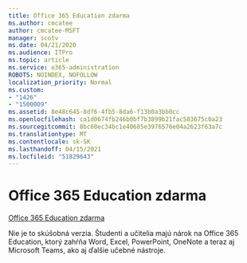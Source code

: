 ```yaml
---
title: Office 365 Education zdarma
ms.author: cmcatee
author: cmcatee-MSFT
manager: scotv
ms.date: 04/21/2020
ms.audience: ITPro
ms.topic: article
ms.service: o365-administration
ROBOTS: NOINDEX, NOFOLLOW
localization_priority: Normal
ms.custom:
- "1426"
- "1500009"
ms.assetid: 8e48c645-8df6-4fb5-8da6-f13b0a3bb0cc
ms.openlocfilehash: ca1d0674fb246b0bf7b3899b21fac503675c0a23
ms.sourcegitcommit: 8bc60ec34bc1e40685e3976576e04a2623f63a7c
ms.translationtype: MT
ms.contentlocale: sk-SK
ms.lasthandoff: 04/15/2021
ms.locfileid: "51829643"
---
```

# <a name="office-365-education-for-free"></a>Office 365 Education zdarma

[Office 365 Education zdarma](https://products.office.com/student/office-in-education?ms.officeurl=students)
  
Nie je to skúšobná verzia. Študenti a učitelia majú nárok na Office 365 Education, ktorý zahŕňa Word, Excel, PowerPoint, OneNote a teraz aj Microsoft Teams, ako aj ďalšie učebné nástroje.